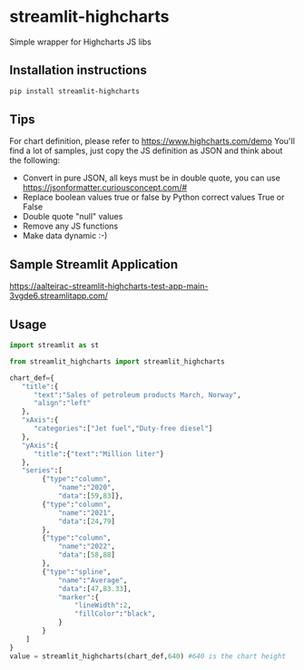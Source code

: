 # streamlit-highcharts

Simple wrapper for Highcharts JS libs

## Installation instructions 

```sh
pip install streamlit-highcharts
```

## Tips

For chart definition, please refer to https://www.highcharts.com/demo
You'll find a lot of samples, just copy the JS definition as JSON and think about the following:
- Convert in pure JSON, all keys must be in double quote, you can use https://jsonformatter.curiousconcept.com/#
- Replace boolean values true or false by Python correct values True or False
- Double quote "null" values
- Remove any JS functions
- Make data dynamic :-)

## Sample Streamlit Application

https://aalteirac-streamlit-highcharts-test-app-main-3vgde6.streamlitapp.com/

## Usage 

```python
import streamlit as st

from streamlit_highcharts import streamlit_highcharts

chart_def={
   "title":{
      "text":"Sales of petroleum products March, Norway",
      "align":"left"
   },
   "xAxis":{
      "categories":["Jet fuel","Duty-free diesel"]
   },
   "yAxis":{
      "title":{"text":"Million liter"}
   },
   "series":[
        {"type":"column",
            "name":"2020",
            "data":[59,83]},
        {"type":"column",
            "name":"2021",
            "data":[24,79]
        },
        {"type":"column",
            "name":"2022",
            "data":[58,88]
        },
        {"type":"spline",
            "name":"Average",
            "data":[47,83.33],
            "marker":{
                "lineWidth":2,
                "fillColor":"black",
            }
        }
    ]
}
value = streamlit_highcharts(chart_def,640) #640 is the chart height


